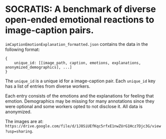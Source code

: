 # SOCRATIS: A benchmark of diverse open-ended emotional reactions to image-caption pairs.

`imCaptionEmotionExplanation_formatted.json` contains the data in the following format:

```
{
    unique_id: [[image_path, caption, emotions, explanations, anonymized_demographics], ...]
}
```

The `unique_id` is a unique id for a image-caption pair. Each `unique_id` key has a list of entries from diverse workers.

Each entry consists of the emotions and the explanations for feeling that emotion. Demographics may be missing for many annotations since they were optional and some workers opted to not disclose it. All data is anonymized. 

The images are at: `https://drive.google.com/file/d/1J8SiUEfKqc5rfxE1nwZUrG1Hcz7Djc3G/view?usp=sharing`. 
